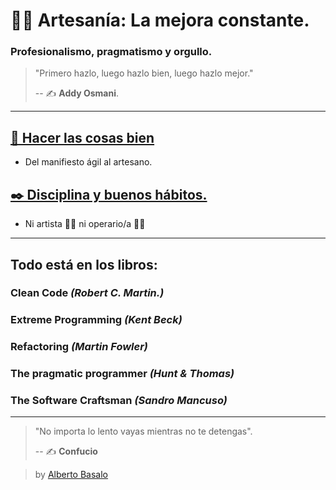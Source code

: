 # 👨‍🍳 Artesanía: La mejora constante.

### Profesionalismo, pragmatismo y orgullo.

> "Primero hazlo, luego hazlo bien, luego hazlo mejor."
>
> -- ✍️ **Addy Osmani**.

---

## [📝 Hacer las cosas bien](./docs/1-hacer_las_cosas_bien.md)

- Del manifiesto ágil al artesano.

## [✒️ Disciplina y buenos hábitos.](./docs/2-disciplina_y_buenos_habitos.md)

- Ni artista 👩‍🎨 ni operario/a 👨‍🏭

---

## Todo está en los libros:

### Clean Code _(Robert C. Martin.)_

### Extreme Programming _(Kent Beck)_

### Refactoring _(Martin Fowler)_

### The pragmatic programmer _(Hunt & Thomas)_

### The Software Craftsman _(Sandro Mancuso)_

---

> "No importa lo lento vayas mientras no te detengas".
>
> -- ✍️ **Confucio**

> by [Alberto Basalo](https://twitter.com/albertobasalo)
